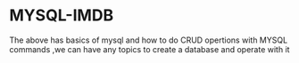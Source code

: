 # MYSQL-IMDB
The above has basics of mysql and how to do CRUD opertions with MYSQL commands ,we can have any topics to create a database
and operate with it  
